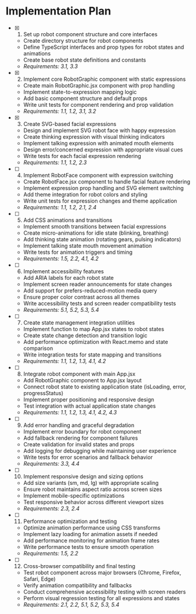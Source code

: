# Implementation Plan

- [x] 1. Set up robot component structure and core interfaces

  - Create directory structure for robot components
  - Define TypeScript interfaces and prop types for robot states and animations
  - Create base robot state definitions and constants
  - _Requirements: 3.1, 3.3_

- [x] 2. Implement core RobotGraphic component with static expressions

  - Create main RobotGraphic.jsx component with prop handling
  - Implement state-to-expression mapping logic
  - Add basic component structure and default props
  - Write unit tests for component rendering and prop validation
  - _Requirements: 1.1, 1.2, 3.1, 3.2_

- [x] 3. Create SVG-based facial expressions

  - Design and implement SVG robot face with happy expression
  - Create thinking expression with visual thinking indicators
  - Implement talking expression with animated mouth elements
  - Design error/concerned expression with appropriate visual cues
  - Write tests for each facial expression rendering
  - _Requirements: 1.1, 1.2, 2.3_

- [ ] 4. Implement RobotFace component with expression switching

  - Create RobotFace.jsx component to handle facial feature rendering
  - Implement expression prop handling and SVG element switching
  - Add theme integration for robot colors and styling
  - Write unit tests for expression changes and theme application
  - _Requirements: 1.1, 1.2, 2.1, 2.4_

- [ ] 5. Add CSS animations and transitions

  - Implement smooth transitions between facial expressions
  - Create micro-animations for idle state (blinking, breathing)
  - Add thinking state animation (rotating gears, pulsing indicators)
  - Implement talking state mouth movement animation
  - Write tests for animation triggers and timing
  - _Requirements: 1.5, 2.2, 4.1, 4.2_

- [ ] 6. Implement accessibility features

  - Add ARIA labels for each robot state
  - Implement screen reader announcements for state changes
  - Add support for prefers-reduced-motion media query
  - Ensure proper color contrast across all themes
  - Write accessibility tests and screen reader compatibility tests
  - _Requirements: 5.1, 5.2, 5.3, 5.4_

- [ ] 7. Create state management integration utilities

  - Implement function to map App.jsx states to robot states
  - Create state change detection and transition logic
  - Add performance optimization with React.memo and state comparison
  - Write integration tests for state mapping and transitions
  - _Requirements: 1.1, 1.2, 1.3, 4.1, 4.2_

- [ ] 8. Integrate robot component with main App.jsx

  - Add RobotGraphic component to App.jsx layout
  - Connect robot state to existing application state (isLoading, error, progressStatus)
  - Implement proper positioning and responsive design
  - Test integration with actual application state changes
  - _Requirements: 1.1, 1.2, 1.3, 4.1, 4.2, 4.3_

- [ ] 9. Add error handling and graceful degradation

  - Implement error boundary for robot component
  - Add fallback rendering for component failures
  - Create validation for invalid states and props
  - Add logging for debugging while maintaining user experience
  - Write tests for error scenarios and fallback behavior
  - _Requirements: 3.3, 4.4_

- [ ] 10. Implement responsive design and sizing options

  - Add size variants (sm, md, lg) with appropriate scaling
  - Ensure robot maintains aspect ratio across screen sizes
  - Implement mobile-specific optimizations
  - Test responsive behavior across different viewport sizes
  - _Requirements: 2.3, 2.4_

- [ ] 11. Performance optimization and testing

  - Optimize animation performance using CSS transforms
  - Implement lazy loading for animation assets if needed
  - Add performance monitoring for animation frame rates
  - Write performance tests to ensure smooth operation
  - _Requirements: 1.5, 2.2_

- [ ] 12. Cross-browser compatibility and final testing
  - Test robot component across major browsers (Chrome, Firefox, Safari, Edge)
  - Verify animation compatibility and fallbacks
  - Conduct comprehensive accessibility testing with screen readers
  - Perform visual regression testing for all expressions and states
  - _Requirements: 2.1, 2.2, 5.1, 5.2, 5.3, 5.4_
